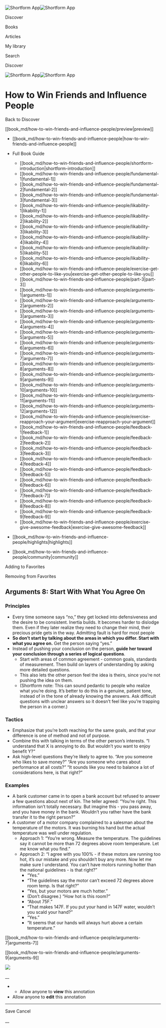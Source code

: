 ![Shortform App](/img/logo.36a2399e.svg)![Shortform App](/img/logo-dark.70c1b072.svg)

Discover

Books

Articles

My library

Search

Discover

![Shortform App](/img/logo.36a2399e.svg)![Shortform App](/img/logo-dark.70c1b072.svg)

# How to Win Friends and Influence People

Back to Discover

[[book_md/how-to-win-friends-and-influence-people/preview|preview]]

  * [[book_md/how-to-win-friends-and-influence-people|how-to-win-friends-and-influence-people]]
  * Full Book Guide

    * [[book_md/how-to-win-friends-and-influence-people/shortform-introduction|shortform-introduction]]
    * [[book_md/how-to-win-friends-and-influence-people/fundamental-1|fundamental-1]]
    * [[book_md/how-to-win-friends-and-influence-people/fundamental-2|fundamental-2]]
    * [[book_md/how-to-win-friends-and-influence-people/fundamental-3|fundamental-3]]
    * [[book_md/how-to-win-friends-and-influence-people/likability-1|likability-1]]
    * [[book_md/how-to-win-friends-and-influence-people/likability-2|likability-2]]
    * [[book_md/how-to-win-friends-and-influence-people/likability-3|likability-3]]
    * [[book_md/how-to-win-friends-and-influence-people/likability-4|likability-4]]
    * [[book_md/how-to-win-friends-and-influence-people/likability-5|likability-5]]
    * [[book_md/how-to-win-friends-and-influence-people/likability-6|likability-6]]
    * [[book_md/how-to-win-friends-and-influence-people/exercise-get-other-people-to-like-you|exercise-get-other-people-to-like-you]]
    * [[book_md/how-to-win-friends-and-influence-people/part-3|part-3]]
    * [[book_md/how-to-win-friends-and-influence-people/arguments-1|arguments-1]]
    * [[book_md/how-to-win-friends-and-influence-people/arguments-2|arguments-2]]
    * [[book_md/how-to-win-friends-and-influence-people/arguments-3|arguments-3]]
    * [[book_md/how-to-win-friends-and-influence-people/arguments-4|arguments-4]]
    * [[book_md/how-to-win-friends-and-influence-people/arguments-5|arguments-5]]
    * [[book_md/how-to-win-friends-and-influence-people/arguments-6|arguments-6]]
    * [[book_md/how-to-win-friends-and-influence-people/arguments-7|arguments-7]]
    * [[book_md/how-to-win-friends-and-influence-people/arguments-8|arguments-8]]
    * [[book_md/how-to-win-friends-and-influence-people/arguments-9|arguments-9]]
    * [[book_md/how-to-win-friends-and-influence-people/arguments-10|arguments-10]]
    * [[book_md/how-to-win-friends-and-influence-people/arguments-11|arguments-11]]
    * [[book_md/how-to-win-friends-and-influence-people/arguments-12|arguments-12]]
    * [[book_md/how-to-win-friends-and-influence-people/exercise-reapproach-your-argument|exercise-reapproach-your-argument]]
    * [[book_md/how-to-win-friends-and-influence-people/feedback-1|feedback-1]]
    * [[book_md/how-to-win-friends-and-influence-people/feedback-2|feedback-2]]
    * [[book_md/how-to-win-friends-and-influence-people/feedback-3|feedback-3]]
    * [[book_md/how-to-win-friends-and-influence-people/feedback-4|feedback-4]]
    * [[book_md/how-to-win-friends-and-influence-people/feedback-5|feedback-5]]
    * [[book_md/how-to-win-friends-and-influence-people/feedback-6|feedback-6]]
    * [[book_md/how-to-win-friends-and-influence-people/feedback-7|feedback-7]]
    * [[book_md/how-to-win-friends-and-influence-people/feedback-8|feedback-8]]
    * [[book_md/how-to-win-friends-and-influence-people/feedback-9|feedback-9]]
    * [[book_md/how-to-win-friends-and-influence-people/exercise-give-awesome-feedback|exercise-give-awesome-feedback]]
  * [[book_md/how-to-win-friends-and-influence-people/highlights|highlights]]
  * [[book_md/how-to-win-friends-and-influence-people/community|community]]



Adding to Favorites 

Removing from Favorites 

## Arguments 8: Start With What You Agree On

### Principles

  * Every time someone says “no,” they get locked into defensiveness and the desire to be consistent. Inertia builds. It becomes harder to dislodge them. Even if they later realize they need to change their mind, their precious pride gets in the way. Admitting fault is hard for most people
  * **So don’t start by talking about the areas in which you differ. Start with what you agree on.** Get the person saying “yes.”
  * Instead of pushing your conclusion on the person, **guide her toward your conclusion through a series of logical questions**.
    * Start with areas of common agreement - common goals, standards of measurement. Then build on layers of understanding by asking more detailed questions.
    * This also lets the other person feel the idea is theirs, since you’re not pushing the idea on them.
    * (Shortform note: This can sound pedantic to people who realize what you’re doing. It’s better to do this in a genuine, patient tone, instead of in the tone of already knowing the answers. Ask difficult questions with unclear answers so it doesn’t feel like you’re trapping the person in a corner.)



### Tactics

  * Emphasize that you’re both reaching for the same goals, and that your difference is one of method and not of purpose.
  * Combine this with talking in terms of the other person’s interests. “I understand that X is annoying to do. But wouldn’t you want to enjoy benefit Y?“
  * Ask high-level questions they’re likely to agree to. “Are you someone who likes to save money?” “Are you someone who cares about performance at all costs?” “It sounds like you need to balance a lot of considerations here, is that right?”



### Examples

  * A bank customer came in to open a bank account but refused to answer a few questions about next of kin. The teller agreed: “You’re right. This information isn’t totally necessary. But imagine this - you pass away, and you have money in the bank. Wouldn’t you rather have the bank transfer it to the right person?”
  * A customer of a motor company complained to a salesman about the temperature of the motors. It was burning his hand but the actual temperature was well under regulation.
    * Approach 1: “You’re wrong. Measure the temperature. The guidelines say it cannot be more than 72 degrees above room temperature. Let me know what you find.”
    * Approach 2: “I agree with you 100% - if these motors are running too hot, it’s our mistake and you shouldn’t buy any more. Now let me make sure I understand. You can’t have motors running hotter than the national guidelines - is that right?” 
      * “Yes.” 
      * “The guidelines say the motor can’t exceed 72 degrees above room temp. Is that right?”
      * “Yes, but your motors are much hotter.”
      * (Don’t disagree.) “How hot is this room?” 
      * “About 75F.”
      * “That makes 147F. If you put your hand in 147F water, wouldn’t you scald your hand?”
      * “Yes.”
      * “It seems that our hands will always hurt above a certain temperature.”



[[book_md/how-to-win-friends-and-influence-people/arguments-7|arguments-7]]

[[book_md/how-to-win-friends-and-influence-people/arguments-9|arguments-9]]

![](https://bat.bing.com/action/0?ti=56018282&Ver=2&mid=0fe9f272-bd6f-4f35-9e49-8e4a22295189&sid=49fff5b0636c11eeb9c611038afc8668&vid=4a005010636c11ee80c703d4c4a7acd5&vids=0&msclkid=N&pi=0&lg=en-US&sw=800&sh=600&sc=24&nwd=1&tl=Shortform%20%7C%20Book&p=https%3A%2F%2Fwww.shortform.com%2Fapp%2Fbook%2Fhow-to-win-friends-and-influence-people%2Farguments-8&r=&lt=420&evt=pageLoad&sv=1&rn=209865)

__

  *   * Allow anyone to **view** this annotation
  * Allow anyone to **edit** this annotation



* * *

Save Cancel

__



